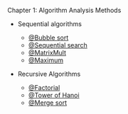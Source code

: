 Chapter 1: Algorithm Analysis Methods


+ Sequential algorithms
  - [@Bubble sort]()
  - [@Sequential search]()
  - [@MatrixMult]()
  - [@Maximum]()

+ Recursive Algorithms
  - [@Factorial]()
  - [@Tower of Hanoi]()
  - [@Merge sort]()
